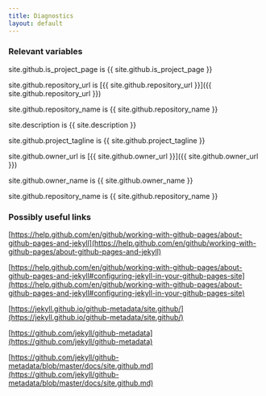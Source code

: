 ```yaml
---
title: Diagnostics
layout: default
---
```




### Relevant variables

site.github.is_project_page is {{ site.github.is_project_page }}

site.github.repository_url is [{{ site.github.repository_url }}]({{ site.github.repository_url }})

site.github.repository_name is {{ site.github.repository_name }}

site.description is {{ site.description }}

site.github.project_tagline is {{ site.github.project_tagline }}

site.github.owner_url is [{{ site.github.owner_url }}]({{ site.github.owner_url }})

site.github.owner_name is {{ site.github.owner_name }}

site.github.repository_name is {{ site.github.repository_name }}



### Possibly useful links

[https://help.github.com/en/github/working-with-github-pages/about-github-pages-and-jekyll](https://help.github.com/en/github/working-with-github-pages/about-github-pages-and-jekyll)

[https://help.github.com/en/github/working-with-github-pages/about-github-pages-and-jekyll#configuring-jekyll-in-your-github-pages-site](https://help.github.com/en/github/working-with-github-pages/about-github-pages-and-jekyll#configuring-jekyll-in-your-github-pages-site)

[https://jekyll.github.io/github-metadata/site.github/](https://jekyll.github.io/github-metadata/site.github/)

[https://github.com/jekyll/github-metadata](https://github.com/jekyll/github-metadata)

[https://github.com/jekyll/github-metadata/blob/master/docs/site.github.md](https://github.com/jekyll/github-metadata/blob/master/docs/site.github.md)

